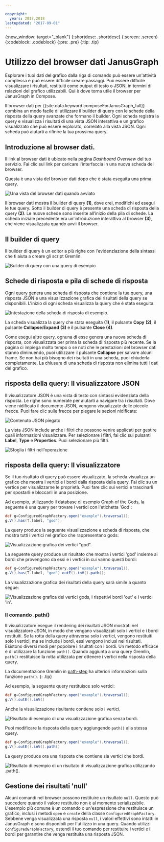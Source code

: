 ```yaml
---

copyright:
  years: 2017,2018
lastupdated: "2017-09-01"
---
```


{:new_window: target="_blank"}
{:shortdesc: .shortdesc}
{:screen: .screen}
{:codeblock: .codeblock}
{:pre: .pre}
{:tip: .tip}

# Utilizzo del browser dati JanusGraph

Esplorare i tuoi dati del grafico dalla riga di comando può essere un'attività complessa e può essere difficile creare passaggi. Può essere difficile visualizzare i risultati, restituiti come output di testo o JSON, in termini di relazioni del grafico utilizzabili. Qui è dove torna utile il browser per JanusGraph in Compose.

Il browser dati per {{site.data.keyword.composeForJanusGraph_full}} combina un modo facile di utilizzare il builder di query con le schede della risposta della query avanzate che formano il builder. Ogni scheda registra la query e visualizza i risultati di una vista JSON interattiva e un grafico visualizzato che può essere esplorato, correlato alla vista JSON. Ogni scheda può aiutarti a rifinire la tua prossima query.

## Introduzione al browser dati.

Il link al browser dati è ubicato nella pagina _Dashboard Overview_ del tuo servizio. Fai clic sul link per caricare l'interfaccia in una nuova scheda del browser.

Questa è una vista del browser dati dopo che è stata eseguita una prima query.

![Una vista del browser dati quando avviato](./images/databrowser_taggedFullscreenbrowser.png "Una vista del browser dati quando avviato che mostra il builder di query, l'output della query nei formati grafici e JSON e un messaggio di benvenuto in un'esercitazione.")

Il browser dati mostra il builder di query **(1)**, dove crei, modifichi ed esegui le tue query. Sotto il builder di query è presente una scheda di risposta della query **(2)**. Le nuove schede sono inserite all'inizio della pila di schede. La scheda iniziale precedente era un'introduzione interattiva al browser **(3)**, che viene visualizzata quando avvii il browser.

## Il builder di query

Il builder di query è un editor a più righe con l'evidenziazione della sintassi che ti aiuta a creare gli script Gremlin.

![Builder di query con una query di esempio](./images/databrowser_taggedquerybuilder.png "Il builder di query con una query di esempio")

## Schede di risposta e pila di schede di risposta

Ogni query genera una scheda di risposta che contiene la tua query, una risposta JSON e una visualizzazione grafica dei risultati della query se disponibili. L'inizio di ogni scheda visualizza la query che è stata eseguita.

![Intestazione della scheda di risposta di esempio.](./images/databrowser_querybar.png)

La scheda visualizza la query che stata eseguita **(1)**, il pulsante **Copy** **(2)**, il pulsante **Collapse**/**Expand** **(3)** e il pulsante **Close** **(4)**.

Come esegui altre query, ognuna di esse genera una nuova scheda di risposta, con visualizzata per prima la scheda di risposta più recente. Se la pagina ci impiega molto tempo o se noti che le prestazioni del browser dati stanno diminuendo, puoi utilizzare il pulsante **Collapse** per salvare alcuni frame. Se non hai più bisogno dei risultati in una scheda, puoi chiuderla completamente. La chiusura di una scheda di risposta non elimina tutti i dati del grafico.

## risposta della query: Il visualizzatore JSON

Il visualizzatore JSON è una vista di testo con sintassi evidenziata della risposta. Le righe sono numerate per aiutarti a navigare tra i risultati. Dove viene nidificato il documento JSON, vengono visualizzate delle piccole frecce. Puoi fare clic sulle frecce per piegare le sezioni nidificate:

![Contenuto JSON piegato](./images/databrowser_queryresponse.png)

La vista JSON include anche i filtri che possono venire applicati per gestire quali informazioni visualizzare. Per selezionare i filtri, fai clic sui pulsanti **Label**, **Type** e **Properties**. Puoi selezionare più filtri.

![Sfoglia i filtri nell'operazione](./images/databrowser_filteractions.png)

## risposta della query: Il visualizzatore

Se il tuo risultato di query può essere visualizzato, la scheda visualizza un grafico che mostra i vertici e i bordi dalla risposta della query. Fai clic su un vertice per visualizzarne le proprietà. Puoi fare clic sui vertici e trascinarli per spostarli e bloccarli in una posizione.

Ad esempio, utilizzando il database di esempio Graph of the Gods, la seguente è una query per trovare i vertici con l'etichetta 'God':

```groovy
def g=ConfiguredGraphFactory.open("example").traversal();
g.V().has(T.label, "god");
```

La query produce la seguente visualizzazione e scheda di risposta, che mostra tutti i vertici nel grafico che rappresentano gods:

![Visualizzazione grafica dei vertici "god".](./images/databrowser_visualization.png)

La seguente query produce un risultato che mostra i vertici 'god' insieme ai bordi che provengono da essi e i vertici in cui vanno questi bordi:

```groovy
def g=ConfiguredGraphFactory.open("example").traversal();
g.V().has(T.label, "god").outE().inV().path();
```

La visualizzazione grafica dei risultati della query sarà simile a quanto segue:

![Visualizzazione grafica dei vertici gods, i rispettivi bordi 'out' e i vertici 'in'.](./images/databrowser_edgesvertices.png)

### Il comando .path()

Il visualizzatore esegue il rendering dei risultati JSON mostrati nel visualizzatore JSON, in modo che vengano visualizzati solo i vertici e i bordi restituiti. Se la rotta della query attraversa solo i vertici, vengono restituiti solo i vertici, ma se include i bordi, essi vengono inclusi nei risultati. Esistono diversi modi per popolare i risultati con i bordi. Un metodo efficace è di utilizzare la funzione `path()`. Quando aggiunta a una query Gremlin, `path()` restituisce la rotta utilizzata per ottenere i vertici nella risposta della query.

La documentazione Gremlin in [path-step](http://tinkerpop.apache.org/docs/current/reference/#path-step) ha ulteriori informazioni sulla funzione `path()`.
{: .tip}

Ad esempio, la seguente query restituisce solo vertici:

```groovy
def g=ConfiguredGraphFactory.open("example").traversal();
g.V().outE().inV()
```

Anche la visualizzazione risultante contiene solo i vertici.

![Risultato di esempio di una visualizzazione grafica senza bordi.](./images/databrowser_visualization2.png)

Puoi modificare la risposta della query aggiungendo `path()` alla stessa query.

```groovy
def g=ConfiguredGraphFactory.open("example").traversal();
g.V().outE().inV().path()
```

La query produce ora una risposta che contiene sia vertici che bordi.

![Risultato di esempio di un risultato di visualizzazione grafica utilizzando `.path()`.](./images/databrowser_visualization3.png)

## Gestione dei risultati 'null'

Alcuni comandi nel browser possono restituire un risultato `null`. Questo può succedere quando il valore restituito non è al momento serializzabile. L'esempio più comune è un comando o un'espressione che restituisce un grafico, inclusi i metodi `open` e `create` della classe `ConfiguredGraphFactory`. Sebbene venga visualizzata una risposta `null`, i valori effettivi sono intatti in JanusGraph e sono disponibili per l'utilizzo in una query. Quando utilizzi `ConfiguredGraphFactory`, estendi il tuo comando per restituire i vertici e i bordi per garantire che venga restituita una risposta JSON.
